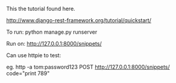This the tutorial found here.

http://www.django-rest-framework.org/tutorial/quickstart/

To run: python manage.py runserver

Run on: http://127.0.0.1:8000/snippets/

Can use httpie to test:

eg.  http -a tom:password123 POST http://127.0.0.1:8000/snippets/ code="print 789"